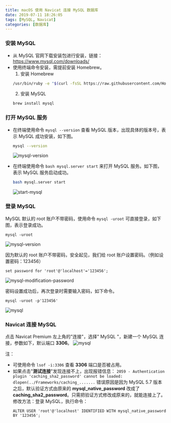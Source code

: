 ```yaml
---
title: macOS 使用 Navicat 连接 MySQL 数据库
date: 2019-07-11 18:26:05
tags: [MySQL, Navicat]
categories: [数据库]
---
```


### 安装 MySQL

- 从 MySQL 官网下载安装包进行安装，链接：https://www.mysql.com/downloads/
- 使用终端命令安装，需提前安装 Homebrew。
  1. 安装 Homebrew
  ```bash
  /usr/bin/ruby -e "$(curl -fsSL https://raw.githubusercontent.com/Homebrew/install/master/install)"
  ```
  2. 安装 MySQL
  ```bash
  brew install mysql
  ```
  <!-- more -->

### 打开 MySQL 服务

- 在终端使用命令 `mysql --version` 查看 MySQL 版本，出现具体的版本号，表示 MySQL 成功安装，如下图。

  ```bash
  mysql --version
  ```

  ![mysql-version](https://user-images.githubusercontent.com/24516169/61049925-52fd1980-a418-11e9-9558-7b4dee6c68b8.png)

- 在终端使用命令 `bash mysql.server start` 来打开 MySQL 服务。如下图，表示 MySQL 服务启动成功。

  ```bash
  bash mysql.server start
  ```

  ![start-mysql](https://user-images.githubusercontent.com/24516169/61096487-5a5d0b00-a48a-11e9-8715-7d3bb3a6d4da.png)

### 登录 MySQL

MySQL 默认的 root 账户不带密码，使用命令 `mysql -uroot` 可直接登录，如下图，表示登录成功。

```
mysql -uroot
```

![mysql-version](https://user-images.githubusercontent.com/24516169/61114682-6fa25b80-a4c3-11e9-899b-a3c9033da25e.png)

因为默认的 root 账户不带密码，安全起见，我们给 root 账户设置密码。（例如设置密码：123456）

```
set password for 'root'@'localhost'='123456';
```

![mysql-modification-password](https://user-images.githubusercontent.com/24516169/61114990-11c24380-a4c4-11e9-9437-e56f6b406357.png)

密码设置成功后，再次登录时需要输入密码，如下命令。

```
mysql -uroot -p'123456'
```

![mysql](https://user-images.githubusercontent.com/24516169/78643782-637aeb80-78e7-11ea-9b17-4fa3ce8b1ba3.png)

### Navicat 连接 MySQL

点击 Navicat Premium 左上角的"连接"，选择" MySQL "，新建一个 MySQL 连接，参数如下，默认端口 **3306**。
![mysql](https://user-images.githubusercontent.com/24516169/78645106-860e0400-78e9-11ea-9191-d7cd64447072.png)

注：

- 可使用命令 `lsof -i:3306` 查看 **3306** 端口是否被占用。
- 如果点击"**测试连接**"发现连接不上，出现报错信息：
  `2059 - Authentication plugin 'caching_sha2_password' cannot be loaded: dlopen(../Frameworks/caching_.......`
  错误原因是因为 MySQL 5.7 版本之后，默认验证方式由原来的 **mysql_native_password** 改成了 **caching_sha2_password**。只需把验证方式修改成原来的，就能连接上了。
  修改方法：登录 MySQL，执行命令：
  ```mysql
  ALTER USER 'root'@'localhost' IDENTIFIED WITH mysql_native_password BY '123456';
  ```

